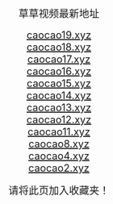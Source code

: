 
<center>
<span style="font-size:20px">草草视频最新地址</span><br>
<br />
<span style="font-size:20px"><a href="https://caocao.caocao19.xyz" target="_blank">caocao19.xyz</a></span><br>
<span style="font-size:20px"><a href="https://caocao.caocao18.xyz" target="_blank">caocao18.xyz</a></span><br>
<span style="font-size:20px"><a href="https://caocao17.xyz" target="_blank">caocao17.xyz</a></span><br>
<span style="font-size:20px"><a href="https://caocao16.xyz" target="_blank">caocao16.xyz</a></span><br>
<span style="font-size:20px"><a href="https://caocao15.xyz" target="_blank">caocao15.xyz</a></span><br>
<span style="font-size:20px"><a href="https://caocao14.xyz" target="_blank">caocao14.xyz</a></span><br>
<span style="font-size:20px"><a href="https://caocao13.xyz" target="_blank">caocao13.xyz</a></span><br>
<span style="font-size:20px"><a href="https://caocao12.xyz" target="_blank">caocao12.xyz</a></span><br>
<span style="font-size:20px"><a href="https://caocao11.xyz" target="_blank">caocao11.xyz</a></span><br>
<span style="font-size:20px"><a href="https://caocao8.xyz" target="_blank">caocao8.xyz</a></span><br>
<span style="font-size:20px"><a href="https://caocao4.xyz" target="_blank">caocao4.xyz</a></span><br>
<span style="font-size:20px"><a href="https://caocao2.xyz" target="_blank">caocao2.xyz</a></span><br>
<br />
<span style="font-size:20px">请将此页加入收藏夹！</span>
</center>
